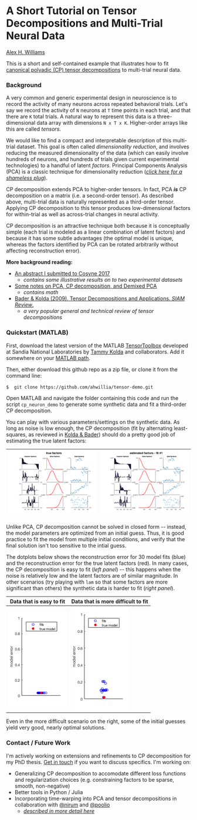 # A Short Tutorial on Tensor Decompositions and Multi-Trial Neural Data

[Alex H. Williams](http://alexhwilliams.info)

This is a short and self-contained example that illustrates how to fit [canonical polyadic (CP) tensor decompositions](https://en.wikipedia.org/wiki/Tensor_rank_decomposition) to multi-trial neural data.

### Background

A very common and generic experimental design in neuroscience is to record the activity of many neurons across repeated behavioral trials. Let's say we record the activity of `N` neurons at `T` time points in each trial, and that there are `K` total trials. A natural way to represent this data is a three-dimensional data array with dimensions `N x T x K`. Higher-order arrays like this are called *tensors*.

We would like to find a compact and interpretable description of this multi-trial dataset. This goal is often called *dimensionality reduction*, and involves reducing the measured dimensionality of the data (which can easily involve hundreds of neurons, and hundreds of trials given current experimental technologies) to a handful of latent *factors*. Principal Components Analysis (PCA) is a classic technique for dimensionality reduction ([*click here for a shameless plug*](http://alexhwilliams.info/itsneuronalblog/2016/03/27/pca/)).

CP decomposition extends PCA to higher-order tensors. In fact, PCA ***is*** CP decomposition on a matrix (i.e. a second-order tensor). As described above, multi-trial data is naturally represented as a third-order tensor. Applying CP decomposition to this tensor produces low-dimensional factors for within-trial as well as across-trial changes in neural activity.

CP decomposition is an attractive technique both because it is conceptually simple (each trial is modeled as a linear combination of latent factors) and because it has some subtle advantages (the optimal model is unique, whereas the factors identified by PCA can be rotated arbitrarily without affecting reconstruction error).

**More background reading:**

* [An abstract I submitted to Cosyne 2017](http://alexhwilliams.info/pdf/cpd_cosyne_2017.pdf)
  * *contains some illustrative results on to two experimental datasets*
* [Some notes on PCA, CP decomposition, and Demixed PCA](http://alexhwilliams.info/pdf/cpd_notes_janelia_2016.pdf)
  * *contains math*
* [Bader & Kolda (2009). Tensor Decompositions and Applications. *SIAM Review*.](http://www.sandia.gov/~tgkolda/pubs/pubfiles/TensorReview.pdf)
  * *a very popular general and technical review of tensor decompositions*

### Quickstart (MATLAB)

First, download the latest version of the MATLAB [TensorToolbox](http://www.sandia.gov/~tgkolda/TensorToolbox/) developed at Sandia National Laboratories by [Tammy Kolda](http://www.sandia.gov/~tgkolda/) and collaborators. Add it somewhere on your [MATLAB path](https://www.mathworks.com/help/matlab/ref/path.html).

Then, either download this github repo as a zip file, or clone it from the command line:

```
$  git clone https://github.com/ahwillia/tensor-demo.git
```

Open MATLAB and navigate the folder containing this code and run the script `cp_neuron_demo` to generate some synthetic data and fit a third-order CP decomposition.

You can play with various parameters/settings on the synthetic data. As long as noise is low enough, the CP decomposition (fit by alternating least-squares, as reviewed in [Kolda & Bader](http://www.sandia.gov/~tgkolda/pubs/pubfiles/TensorReview.pdf)) should do a pretty good job of estimating the true latent factors:


| ![True factors](img/true.png) | ![Estimated factors](img/est.png) |
| --- | --- |

Unlike PCA, CP decomposition cannot be solved in closed form -- instead, the model parameters are optimized from an initial guess. Thus, it is good practice to fit the model from multiple initial conditions, and verify that the final solution isn't too sensitive to the intial guess.

The dotplots below shows the reconstruction error for 30 model fits (blue) and the reconstruction error for the true latent factors (red). In many cases, the CP decomposition is easy to fit (*left panel*) -- this happens when the noise is relatively low and the latent factors are of similar magnitude. In other scenarios (try playing with `lam` so that some factors are more significant than others) the synthetic data is harder to fit (*right panel*). 

| **Data that is easy to fit** | **Data that is more difficult to fit** |
| --- | --- |
| ![Model error with low noise](img/low_noise.png) | ![Model error with factors of different magnitudes](img/diff_mag_factors.png) |

Even in the more difficult scenario on the right, some of the initial guesses yield very good, nearly optimal solutions.

### Contact / Future Work

I'm actively working on extensions and refinements to CP decomposition for my PhD thesis. [Get in touch](http://alexhwilliams.info) if you want to discuss specifics. I'm working on:

* Generalizing CP decomposition to accomodate different loss functions and regularization choices (e.g. constraining factors to be sparse, smooth, non-negative)
* Better tools in Python / Julia
* Incorporating time-warping into PCA and tensor decompositions in collaboration with [@nirum](http://niru.org/) and [@poolio](http://cs.stanford.edu/~poole/)
  * [*described in more detail here*](http://alexhwilliams.info/pdf/warptour_cosyne_2017.pdf)
